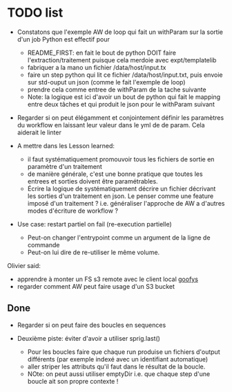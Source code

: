 # TODO list

- Constatons que l'exemple AW de loop qui fait un withParam sur la sortie d'un
  job Python est effectif pour
   - README_FIRST: en fait le bout de python DOIT faire l'extraction/traitement
     puisque cela merdoie avec expt/templatelib
  - fabriquer a la mano  un fichier /data/host/input.tx
  - faire un step python qui lit ce fichier /data/host/input.txt, puis
    envoie sur std-ouput un json (comme le fait l'exemple de loop)
  - prendre cela comme entree de withParam de la tache suivante
  - Note: la logique est ici d'avoir un bout de python qui fait le mapping
    entre deux tâches et qui produit le json pour le withParam suivant
 

- Regarder si on peut élégamment et conjointement définir les paramètres du 
  workflow en laissant leur valeur dans le yml de de param. Cela aiderait le
  linter

- A mettre dans les Lesson learned: 
  - il faut systématiquement promouvoir tous les fichiers de sortie en 
    paramètre d'un traitement
  - de manière générale, c'est une bonne pratique que toutes les entrees et
    sorties doivent être paramétrables.
  - Écrire la logique de systématiquement décrire un fichier décrivant les
    sorties d'un traitement en json. Le penser comme une feature imposé d'un
    traitement ? i.e. généraliser l'approche de AW a d'autres modes d'écriture
    de workflow ?

- Use case: restart partiel on fail (re-execution partielle)
  - Peut-on changer l'entrypoint comme un argument de la ligne de commande
  - Peut-on lui dire de re-utiliser le même volume.

Olivier said:

- apprendre à monter un FS s3 remote avec le client local
  [goofys](https://github.com/kahing/goofys#installation)
- regarder comment AW peut faire usage d'un S3 bucket

## Done

- Regarder si on peut faire des boucles en sequences

- Deuxième piste: éviter d'avoir a utiliser sprig.last()
  - Pour les boucles faire que chaque run produise un fichiers d'output
  différents (par exemple indexé avec un identifiant automatique)
  - aller striper les attributs qu'il faut dans le résultat de la boucle.
  - NOte: on peut aussi utiliser emptyDir i.e. que chaque step d'une boucle
    ait son propre contexte !
